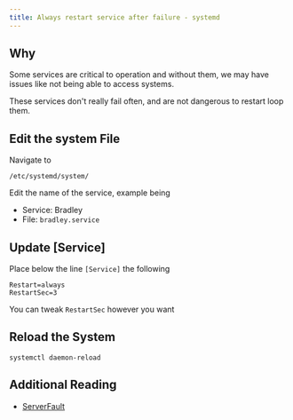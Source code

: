 ```yaml
---
title: Always restart service after failure - systemd
---
```


## Why

Some services are critical to operation and without them, we may have issues like not being able to access systems.

These services don't really fail often, and are not dangerous to restart loop them.

## Edit the system File

Navigate to

```shell
/etc/systemd/system/
```

Edit the name of the service, example being

* Service: Bradley
* File: `bradley.service`

## Update [Service]

Place below the line `[Service]` the following

```shell
Restart=always
RestartSec=3
```

You can tweak `RestartSec` however you want

## Reload the System

```shell
systemctl daemon-reload
```

## Additional Reading

* [ServerFault](https://serverfault.com/questions/252137/how-to-automatically-restart-a-service-on-failure-in-linux)

